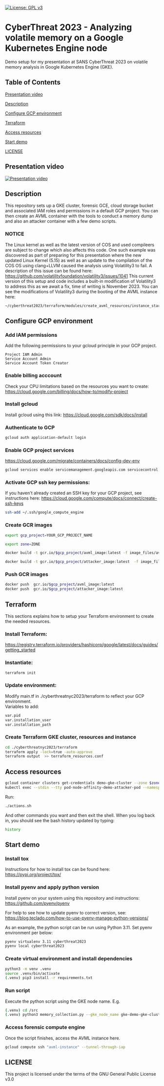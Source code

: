 [![License: GPL v3](https://img.shields.io/badge/License-GPL%20v3-blue.svg)](https://www.gnu.org/licenses/gpl-3.0)

# CyberThreat 2023 - Analyzing volatile memory on a Google Kubernetes Engine node
Demo setup for my presentation at SANS CyberThreat 2023 on volatile memory analysis in Google Kubernetes Engine (GKE).

## Table of Contents  
[Presentation video](##Presentation-video)

[Description](##Description)

[Configure GCP environment](##Configure-GCP-environment)

[Terraform](##Terraform)

[Access resources](##Access-resources)

[Start demo](##Start-demo)

[LICENSE](##LICENSE)

## Presentation video
[![Presentation video](https://pbs.twimg.com/media/F4yYRS-XQAAvds-?format=jpg&name=large)](https://www.sans.org/cyber-security-training-events/cyberthreat23/#:~:text=Analyzing%20Volatile%20Memory%20on%20a%20Google%20Kubernetes%20Engine%20Node)

## Description
This repository sets up a GKE cluster, forensic GCE, cloud storage bucket and associated IAM roles and permissions in a default GCP project.
You can then create an AVML container with the tools to conduct a memory dump and also an attacker container with a few demo scripts.

### NOTICE
The Linux kernel as well as the latest version of COS and used compileers are subject to change which also affects this code.
One such example was discovered as part of preparing for this presentation where the new updated Linux Kernel (5.15) as well as an update to the compilation of the COS OS using clang+LLVM caused the analysis using Volatility3 to fail. A description of this issue can be found here: https://github.com/volatilityfoundation/volatility3/issues/1041
This current version of this setup and code includes a built-in modification of Volatility3 to address this as we await a fix, time of writing is November 2023.
You can see the modifications of Volatility3 during the booting of the AVML instance here: 
```bash
~/cyberthreat2023/terraform/modules/create_avml_resources/instance_startup_scripts/install_dependencies.sh
```

## Configure GCP environment
### Add IAM permissions 
Add the following permissions to your gcloud principle in your GCP project.
```  	
Project IAM Admin				
Service Account Admin
Service Account Token Creator
```
### Enable billing acccount
Check your CPU limitations based on the resources you want to create:
https://cloud.google.com/billing/docs/how-to/modify-project

### Install gcloud
Install gcloud using this link: https://cloud.google.com/sdk/docs/install

### Authenticate to GCP
```bash
gcloud auth application-default login
```

### Enable GCP project services
https://cloud.google.com/migrate/containers/docs/config-dev-env
```bash
gcloud services enable servicemanagement.googleapis.com servicecontrol.googleapis.com cloudresourcemanager.googleapis.com compute.googleapis.com container.googleapis.com containerregistry.googleapis.com cloudbuild.googleapis.com
```

### Activate GCP ssh key permissions: 
If you haven't already created an SSH key for your GCP project, see instructions here: https://cloud.google.com/compute/docs/connect/create-ssh-keys
```bash
ssh-add ~/.ssh/google_compute_engine
```
### Create GCR images
```bash
export gcp_project=YOUR_GCP_PROJECT_NAME
```
```bash
export zone=ZONE
```
```bash
docker build -t gcr.io/$gcp_project/avml_image:latest -f image_files/avml/Dockerfile .
```
```bash
docker build -t gcr.io/$gcp_project/attacker_image:latest  -f image_files/attacker/Dockerfile .
```
### Push GCR images
```bash
docker push  gcr.io/$gcp_project/avml_image:latest  
docker push  gcr.io/$gcp_project/attacker_image:latest 
```
## Terraform
This sections explains how to setup your Terraform environment to create the needed resources.
### Install Terraform:
  https://registry.terraform.io/providers/hashicorp/google/latest/docs/guides/getting_started
### Instantiate: 
```bash
terraform init
```

### Update environment:
Modify main.tf in ./cyberthreatnyc2023/terraform to reflect your GCP environment.    
Variables to add: 
```bash
var.pid
var.installation_user
var.installation_path
```

### Create Terraform GKE cluster, resources and instance
```bash
cd ./cyberthreatnyc2023/terraform
terraform apply -lock=true -auto-approve
terraform output  >> terraform_resources.conf
```

## Access resources
```bash
gcloud container clusters get-credentials demo-gke-cluster --zone $zone --project $gcp_project
kubectl exec --stdin --tty pod-node-affinity-demo-attacker-pod --namespace default -- /bin/bash  
```
Run:
```bash
./actions.sh 
```
And other commands you want and then exit the shell.
When you log back in, you should see the bash history updated by typing:
```bash
history
```

## Start demo

### Install tox
Instructions for how to install tox can be found here: https://pypi.org/project/tox/

### Install pyenv and apply python version
Install pyenv on your system using this repository and instructions: https://github.com/pyenv/pyenv

For help to see how to update pyenv to correct version, see: https://blog.teclado.com/how-to-use-pyenv-manage-python-versions/

As an example, the python script can be run using Python 3.11.
Set pyenv environment per below:

```bash
pyenv virtualenv 3.11 cyberthreat2023
pyenv local cyberthreat2023
```

### Create virtual environment and install dependencies
```bash
python3 -m venv .venv
source .venv/bin/activate
(.venv) pip3 install -r requirements.txt
```
### Run script
Execute the python script using the GKE node name. 
E.g.
```bash
(.venv) cd /src
(.venv) python3 memory_collection.py --gke_node_name gke-demo-gke-clust-demo-gke-node--f72013e9-jm9c
```

### Access forensic compute engine
Once the script finishes, access the AVML instance here.
```bash
gcloud compute ssh "avml-instance" --tunnel-through-iap
```

## LICENSE
This project is licensed under the terms of the GNU General Public License v3.0